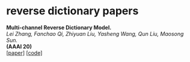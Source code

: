 # reverse dictionary papers


**Multi-channel Reverse Dictionary Model.**<br>
*Lei Zhang, Fanchao Qi, Zhiyuan Liu, Yasheng Wang, Qun Liu, Maosong Sun.*<br>
**(AAAI 20)**<br>
[[paper]](https://arxiv.org/pdf/1912.08441.pdf)
[[code]](https://github.com/thunlp/MultiRD)

